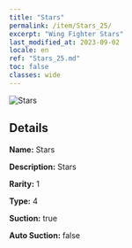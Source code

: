```yaml
---
title: "Stars"
permalink: /item/Stars_25/
excerpt: "Wing Fighter Stars"
last_modified_at: 2023-09-02
locale: en
ref: "Stars_25.md"
toc: false
classes: wide
---
```



 ![Stars](/images/item/Stars_p.png)



## Details

 **Name:** Stars 

 **Description:** Stars

 **Rarity:** 1 

 **Type:** 4 

 **Suction:** true 

 **Auto Suction:** false 


